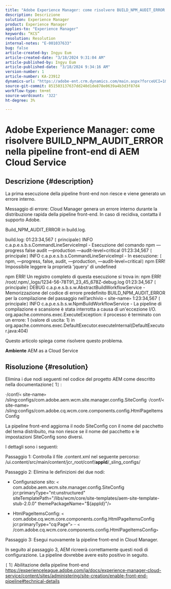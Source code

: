 ```yaml
---
title: "Adobe Experience Manager: come risolvere BUILD_NPM_AUDIT_ERROR nella pipeline front-end di AEM Cloud Service"
description: Descrizione
solution: Experience Manager
product: Experience Manager
applies-to: "Experience Manager"
keywords: “KCS”
resolution: Resolution
internal-notes: "E-001037633"
bug: false
article-created-by: Ingyu Eum
article-created-date: "3/18/2024 9:31:04 AM"
article-published-by: Ingyu Eum
article-published-date: "3/18/2024 9:34:16 AM"
version-number: 1
article-number: KA-23912
dynamics-url: "https://adobe-ent.crm.dynamics.com/main.aspx?forceUCI=1&pagetype=entityrecord&etn=knowledgearticle&id=ed0d093c-0ae5-ee11-904d-6045bd006704"
source-git-commit: 851503137637dd240d1de878e0639a4b3d3f87d4
workflow-type: tm+mt
source-wordcount: '322'
ht-degree: 3%

---
```


# Adobe Experience Manager: come risolvere BUILD_NPM_AUDIT_ERROR nella pipeline front-end di AEM Cloud Service

## Descrizione {#description}


La prima esecuzione della pipeline front-end non riesce e viene generato un errore interno.

Messaggio di errore: Cloud Manager genera un errore interno durante la distribuzione rapida della pipeline front-end. In caso di recidiva, contatta il supporto Adobe.

Build_NPM_AUDIT_ERROR in build.log.

build.log: 01:23:34,567 `[` principale`]`  INFO c.a.p.e.s.b.s.CommandLineServiceImpl - Esecuzione del comando npm —progress false audit —production —audit-level=critical 01:23:34,567 `[` principale`]`  INFO c.a.p.e.s.b.s.CommandLineServiceImpl - In esecuzione: `[` npm, —progress, false, audit, —production, —audit-level=critical`]`
npm ERR! Impossibile leggere la proprietà &#39;jquery&#39; di undefined

npm ERR! Un registro completo di questa esecuzione si trova in: npm ERR! /root/.npm/_logs/1234-56-78T91_23_45_678Z-debug.log 01:23:34,567 `[` principale`]`  DEBUG c.a.p.e.s.b.s.w.AbstractBuildWorkflowService - Memorizzazione del codice di errore predefinito BUILD_NPM_AUDIT_ERROR per la compilazione del passaggio nell’archivio `<` site-name`>`
1:23:34,567 `[` principale`]`  INFO c.a.p.e.s.b.s.w.NpmBuildWorkflowService - La pipeline di compilazione e scansione è stata interrotta a causa di un&#39;eccezione I/O.
org.apache.commons.exec.ExecuteException: il processo è terminato con un errore: 1 (valore di uscita: 1) in org.apache.commons.exec.DefaultExecutor.executeInternal(DefaultExecutor.java:404)

Questo articolo spiega come risolvere questo problema.

<b>Ambiente</b>
AEM as a Cloud Service


## Risoluzione {#resolution}


Elimina i due nodi seguenti nel codice del progetto AEM come descritto nella documentazione`[` 1`]` :

·/conf/`<` site-name`>` /sling:configs/com.adobe.aem.wcm.site.manager.config.SiteConfig ·/conf/`<` site-name`>` /sling:configs/com.adobe.cq.wcm.core.components.config.HtmlPageItemsConfig

La pipeline front-end aggiorna il nodo SiteConfig con il nome del pacchetto del tema distribuito, ma non riesce se il nome del pacchetto e le impostazioni SiteConfig sono diversi.

I dettagli sono i seguenti:

Passaggio 1: Controlla il file .content.xml nel seguente percorso: /ui.content/src/main/content/jcr_root/conf/__appId__/_sling_configs/

Passaggio 2: Elimina le definizioni dei due nodi:
- Configurazione sito:
  `<` com.adobe.aem.wcm.site.manager.config.SiteConfig jcr:primaryType=&quot;nt:unstructured&quot; siteTemplatePath=&quot;/libs/wcm/core/site-templates/aem-site-template-stub-2.0.0&quot; themePackageName=&quot;${appId}&quot;/`>`

- HtmlPageItemsConfig:
  `<` com.adobe.cq.wcm.core.components.config.HtmlPageItemsConfig jcr:primaryType=&quot;cq:Page&quot;`>`
··
  `<` /com.adobe.cq.wcm.core.components.config.HtmlPageItemsConfig`>`

Passaggio 3: Esegui nuovamente la pipeline front-end in Cloud Manager.

In seguito al passaggio 3, AEM ricreerà correttamente questi nodi di configurazione. La pipeline dovrebbe avere esito positivo in seguito.

`[` 1`]`  Abilitazione della pipeline front-end https://experienceleague.adobe.com/ja/docs/experience-manager-cloud-service/content/sites/administering/site-creation/enable-front-end-pipeline#technical-details
